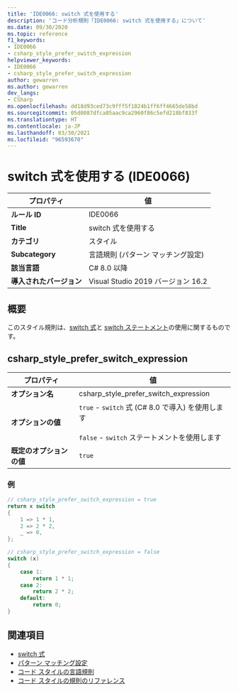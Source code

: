```yaml
---
title: 'IDE0066: switch 式を使用する'
description: 'コード分析規則「IDE0066: switch 式を使用する」について'
ms.date: 09/30/2020
ms.topic: reference
f1_keywords:
- IDE0066
- csharp_style_prefer_switch_expression
helpviewer_keywords:
- IDE0066
- csharp_style_prefer_switch_expression
author: gewarren
ms.author: gewarren
dev_langs:
- CSharp
ms.openlocfilehash: dd18d93ced73c9fff5f1024b1ff6ff4665de58bd
ms.sourcegitcommit: 05d0087dfca85aac9ca2960f86c5efd218bf833f
ms.translationtype: HT
ms.contentlocale: ja-JP
ms.lasthandoff: 03/30/2021
ms.locfileid: "96593670"
---
```

# <a name="use-switch-expression-ide0066"></a>switch 式を使用する (IDE0066)

|プロパティ|値|
|-|-|
| **ルール ID** | IDE0066 |
| **Title** | switch 式を使用する |
| **カテゴリ** | スタイル |
| **Subcategory** | 言語規則 (パターン マッチング設定) |
| **該当言語** | C# 8.0 以降 |
| **導入されたバージョン** | Visual Studio 2019 バージョン 16.2 |

## <a name="overview"></a>概要

このスタイル規則は、[switch 式](../../../csharp/language-reference/operators/switch-expression.md)と [switch ステートメント](../../../csharp/language-reference/keywords/switch.md)の使用に関するものです。

## <a name="csharp_style_prefer_switch_expression"></a>csharp_style_prefer_switch_expression

|プロパティ|値|
|-|-|
| **オプション名** | csharp_style_prefer_switch_expression |
| **オプションの値** | `true` - `switch` 式 (C# 8.0 で導入) を使用します<br /><br />`false` - `switch` ステートメントを使用します |
| **既定のオプションの値** | `true` |

### <a name="example"></a>例

```csharp
// csharp_style_prefer_switch_expression = true
return x switch
{
    1 => 1 * 1,
    2 => 2 * 2,
    _ => 0,
};

// csharp_style_prefer_switch_expression = false
switch (x)
{
    case 1:
        return 1 * 1;
    case 2:
        return 2 * 2;
    default:
        return 0;
}
```

## <a name="see-also"></a>関連項目

- [switch 式](../../../csharp/language-reference/operators/switch-expression.md)
- [パターン マッチング設定](pattern-matching-preferences.md)
- [コード スタイルの言語規則](language-rules.md)
- [コード スタイルの規則のリファレンス](index.md)
